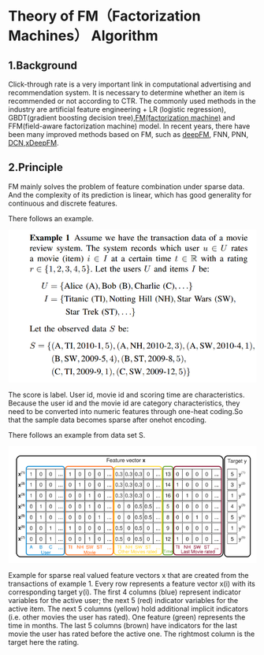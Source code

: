 # Theory of FM（Factorization Machines） Algorithm


## 1.Background


Click-through rate is a very important link in computational advertising and recommendation system. It is necessary to determine whether an
item is recommended or not according to CTR. The commonly used methods in the industry are artificial feature engineering + LR (logistic regression), GBDT(gradient boosting decision tree),[FM(factorization machine)](https://www.csie.ntu.edu.tw/~b97053/paper/Rendle2010FM.pdf)
and FFM(field-aware factorization machine) model. In recent years, there have been many improved methods based on FM, such as
[deepFM](https://www.ijcai.org/proceedings/2017/0239.pdf), FNN, PNN, [DCN](https://arxiv.org/abs/1708.05123),[xDeepFM](https://arxiv.org/abs/1803.05170). 


## 2.Principle

FM mainly solves the problem of feature combination under sparse data. And the complexity of its prediction is linear, which has good generality for continuous and discrete features. 

There follows an example.

![image](https://github.com/xiaorenwu1111/Recommendation-Algorithm/blob/master/FM/Figure/3.png)


The score is label. User id, movie id and scoring time are characteristics. Because the user id and the movie id are category characteristics, they need to be converted into numeric features through one-heat coding.So that the sample data becomes sparse after onehot encoding. 

There follows an example from data set S.

![image](https://github.com/xiaorenwu1111/Recommendation-Algorithm/blob/master/FM/Figure/1.png)

Example for sparse real valued feature vectors x that are created from the transactions of example 1. Every row represents a feature vector x(i) with its corresponding target y(i). The first 4 columns (blue) represent indicator variables for the active user; the next 5
(red) indicator variables for the active item. The next 5 columns (yellow) hold additional implicit indicators (i.e. other movies the
user has rated). One feature (green) represents the time in months. The last 5 columns (brown) have indicators for the last movie the
user has rated before the active one. The rightmost column is the target  here the rating.



